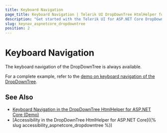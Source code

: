 ```yaml
---
title: Keyboard Navigation
page_title: Keyboard Navigation | Telerik UI DropDownTree HtmlHelper for ASP.NET Core
description: "Get started with the Telerik UI for ASP.NET Core DropDownTree and learn about the accessibility support it provides through its keyboard navigation functionality."
slug: keynav_aspnetcore_dropdowntree
position: 2
---
```


# Keyboard Navigation

The keyboard navigation of the DropDownTree is always available.

For a complete example, refer to the [demo on keyboard navigation of the DropDownTree](https://demos.telerik.com/aspnet-core/DropDownTree/keyboard-navigation).

## See Also

* [Keyboard Navigation in the DropDownTree HtmlHelper for ASP.NET Core (Demo)](https://demos.telerik.com/aspnet-core/DropDownTree/keyboard-navigation)
* [Accessibility in the DropDownTree HtmlHelper for ASP.NET Core]({% slug accessibility_aspnetcore_dropdowntree %})
